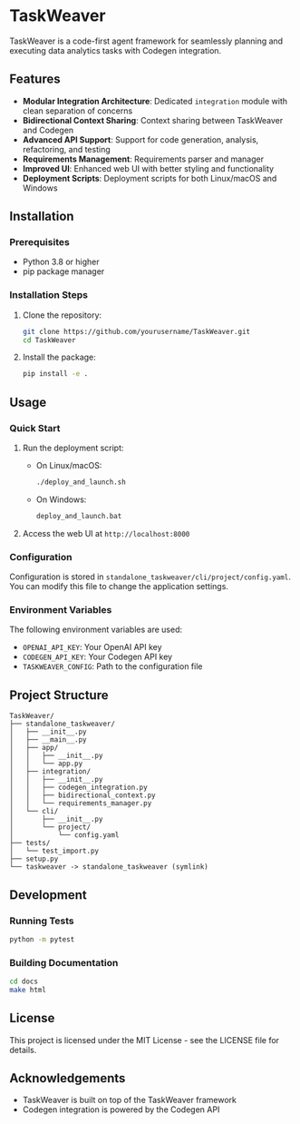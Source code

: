 # TaskWeaver

TaskWeaver is a code-first agent framework for seamlessly planning and executing data analytics tasks with Codegen integration.

## Features

- **Modular Integration Architecture**: Dedicated `integration` module with clean separation of concerns
- **Bidirectional Context Sharing**: Context sharing between TaskWeaver and Codegen
- **Advanced API Support**: Support for code generation, analysis, refactoring, and testing
- **Requirements Management**: Requirements parser and manager
- **Improved UI**: Enhanced web UI with better styling and functionality
- **Deployment Scripts**: Deployment scripts for both Linux/macOS and Windows

## Installation

### Prerequisites

- Python 3.8 or higher
- pip package manager

### Installation Steps

1. Clone the repository:
   ```bash
   git clone https://github.com/yourusername/TaskWeaver.git
   cd TaskWeaver
   ```

2. Install the package:
   ```bash
   pip install -e .
   ```

## Usage

### Quick Start

1. Run the deployment script:
   - On Linux/macOS:
     ```bash
     ./deploy_and_launch.sh
     ```
   - On Windows:
     ```bash
     deploy_and_launch.bat
     ```

2. Access the web UI at `http://localhost:8000`

### Configuration

Configuration is stored in `standalone_taskweaver/cli/project/config.yaml`. You can modify this file to change the application settings.

### Environment Variables

The following environment variables are used:

- `OPENAI_API_KEY`: Your OpenAI API key
- `CODEGEN_API_KEY`: Your Codegen API key
- `TASKWEAVER_CONFIG`: Path to the configuration file

## Project Structure

```
TaskWeaver/
├── standalone_taskweaver/
│   ├── __init__.py
│   ├── __main__.py
│   ├── app/
│   │   ├── __init__.py
│   │   └── app.py
│   ├── integration/
│   │   ├── __init__.py
│   │   ├── codegen_integration.py
│   │   ├── bidirectional_context.py
│   │   └── requirements_manager.py
│   └── cli/
│       ├── __init__.py
│       └── project/
│           └── config.yaml
├── tests/
│   └── test_import.py
├── setup.py
└── taskweaver -> standalone_taskweaver (symlink)
```

## Development

### Running Tests

```bash
python -m pytest
```

### Building Documentation

```bash
cd docs
make html
```

## License

This project is licensed under the MIT License - see the LICENSE file for details.

## Acknowledgements

- TaskWeaver is built on top of the TaskWeaver framework
- Codegen integration is powered by the Codegen API

